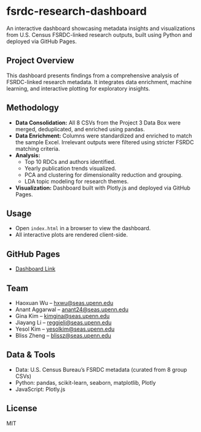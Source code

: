 # fsrdc-research-dashboard
An interactive dashboard showcasing metadata insights and visualizations from U.S. Census FSRDC-linked research outputs, built using Python and deployed via GitHub Pages.

## Project Overview
This dashboard presents findings from a comprehensive analysis of FSRDC-linked research metadata. It integrates data enrichment, machine learning, and interactive plotting for exploratory insights.

## Methodology
- **Data Consolidation:** All 8 CSVs from the Project 3 Data Box were merged, deduplicated, and enriched using pandas.
- **Data Enrichment:** Columns were standardized and enriched to match the sample Excel. Irrelevant outputs were filtered using stricter FSRDC matching criteria.
- **Analysis:**
  - Top 10 RDCs and authors identified.
  - Yearly publication trends visualized.
  - PCA and clustering for dimensionality reduction and grouping.
  - LDA topic modeling for research themes.
- **Visualization:** Dashboard built with Plotly.js and deployed via GitHub Pages.

## Usage
- Open `index.html` in a browser to view the dashboard.
- All interactive plots are rendered client-side.

## GitHub Pages
- [Dashboard Link](YOUR_GITHUB_PAGES_LINK_HERE)

## Team
- Haoxuan Wu – hxwu@seas.upenn.edu
- Anant Aggarwal – anant24@seas.upenn.edu
- Gina Kim – kimgina@seas.upenn.edu
- Jiayang Li – reggieli@seas.upenn.edu
- Yesol Kim – yesolkim@seas.upenn.edu
- Bliss Zheng – blissz@seas.upenn.edu

## Data & Tools
- Data: U.S. Census Bureau’s FSRDC metadata (curated from 8 group CSVs)
- Python: pandas, scikit-learn, seaborn, matplotlib, Plotly
- JavaScript: Plotly.js

## License
MIT
